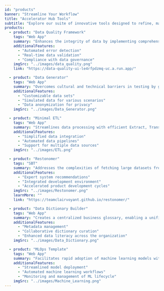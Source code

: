```yaml
---
id: "products"
banner: "Streamline Your Workflow"
title: "Accelerator Hub Tools"
subtitle: "Explore our suite of innovative tools designed to refine, manage, and leverage your data landscape"
products:
  - product: "Data Quality Framework"
    tags: "Web App"
    summary: "Enhances the integrity of data by implementing comprehensive checks, including domain-specific validations, to ensure data security and uphold privacy standards."
    additionalFeatures:
      - "Automated error detection"
      - "Real-time data validation"
      - "Compliance with data governance"
    imgSrc: "../images/data_quality.png"
    link: "https://data-quality-ui-le4rfpdzmq-uc.a.run.app/"

  - product: "Data Generator"
    tags: "Web App"
    summary: "Overcomes cultural and technical barriers in testing by generating realistic test data, facilitating robust and scalable data solutions."
    additionalFeatures:
      - "Customizable data sets"
      - "Simulated data for various scenarios"
      - "Data anonymization for privacy"
    imgSrc: "../images/Data_Generator.png"

  - product: "Minimal ETL"
    tags: "Web App"
    summary: "Streamlines data processing with efficient Extract, Transform, Load (ETL) operations, minimizing complexity and development time."
    additionalFeatures:
      - "Simplified data integration"
      - "Automated data pipelines"
      - "Support for multiple data sources"
    imgSrc: "../images/ETL.png"

  - product: "Restonomer"
    tags: "SBT"
    summary: "Addresses the complexities of fetching large datasets from REST APIs with tailored authentication, precise data fetching, and efficient, scalable processing. It transforms and stores diverse data formats seamlessly, ensuring robust and concurrent data handling."
    additionalFeatures:
      - "Expert system recommendations"
      - "Integrated development environment"
      - "Accelerated product development cycles"
    imgSrc: "../images/Restonomer.png"
    learnMore: ""
    link: "https://teamclairvoyant.github.io/restonomer/"

  - product: "Data Dictionary Builder"
    tags: "Web App"
    summary: "Creates a centralized business glossary, enabling a unified data catalog that bridges the gap between technical and business terminologies."
    additionalFeatures:
      - "Metadata management"
      - "Collaborative dictionary curation"
      - "Enhanced data literacy across the organization"
    imgSrc: "../images/Data_Dictionary.png"

  - product: "MLOps Template"
    tags: "Web App"
    summary: "Facilitates rapid adoption of machine learning models with a reusable operational framework, ensuring efficient transition from development to production."
    additionalFeatures:
      - "Streamlined model deployment"
      - "Automated machine learning workflows"
      - "Monitoring and management of ML lifecycle"
    imgSrc: "../images/Machine_Learning.png"
---
```

